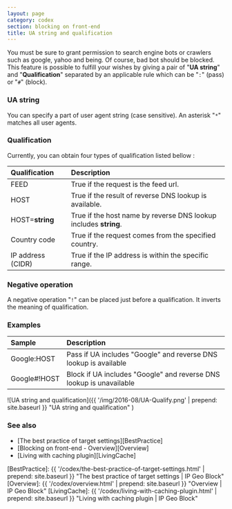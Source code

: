 ```yaml
---
layout: page
category: codex
section: blocking on front-end
title: UA string and qualification
---
```


You must be sure to grant permission to search engine bots or crawlers such as 
google, yahoo and being. Of course, bad bot should be blocked. This feature is 
possible to fulfill your wishes by giving a pair of "**UA string**" and 
"**Qualification**" separated by an applicable rule which can be "`:`" (pass) 
or "`#`" (block).

### UA string ###

You can specify a part of user agent string (case sensitive). An asterisk "`*`"
matches all user agents.

### Qualification ###

Currently, you can obtain four types of qualification listed bellow :

| Qualification     | Description                                                      |
|:------------------|:-----------------------------------------------------------------|
| FEED              | True if the request is the feed url.                             |
| HOST              | True if the result of reverse DNS lookup is available.           |
| HOST=__string__   | True if the host name by reverse DNS lookup includes __string__. |
| Country code      | True if the request comes from the specified country.            |
| IP address (CIDR) | True if the IP address is within the specific range.             |

### Negative operation ###

A negative operation "`!`" can be placed just before a qualification. It inverts
the meaning of qualification.

### Examples ###

| Sample       | Description                                                         |
|:-------------|:--------------------------------------------------------------------|
| Google:HOST  | Pass  if UA includes "Google" and reverse DNS lookup is available   |
| Google#!HOST | Block if UA includes "Google" and reverse DNS lookup is unavailable |

![UA string and qualification]({{ '/img/2016-08/UA-Qualify.png' | prepend: site.baseurl }}
 "UA string and qualification"
)

### See also ###

- [The best practice of target settings][BestPractice]
- [Blocking on front-end - Overview][Overview]
- [Living with caching plugin][LivingCache]

[IP-Geo-Block]: https://wordpress.org/plugins/ip-geo-block/ "WordPress › IP Geo Block « WordPress Plugins"
[BestPractice]: {{ '/codex/the-best-practice-of-target-settings.html' | prepend: site.baseurl }} "The best practice of target settings | IP Geo Block"
[Overview]:     {{ '/codex/overview.html'                             | prepend: site.baseurl }} "Overview | IP Geo Block"
[LivingCache]:  {{ '/codex/living-with-caching-plugin.html'           | prepend: site.baseurl }} "Living with caching plugin | IP Geo Block"
